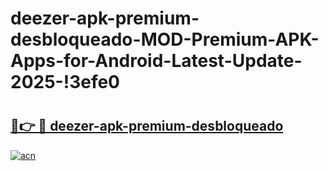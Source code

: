 # deezer-apk-premium-desbloqueado-MOD-Premium-APK-Apps-for-Android-Latest-Update-2025-!3efe0

# <h2><a href="https://mwef2o.esa.edu.pl?title=deezer-apk-premium-desbloqueado&ref=3efe0">🔗👉 🔴 deezer-apk-premium-desbloqueado</a></h2>

[![acn](https://github.com/user-attachments/assets/0f9c940e-d8b0-45ae-aac7-cd30a18b3e1c)](https://mwef2o.esa.edu.pl?title=deezer-apk-premium-desbloqueado&ref=3efe0)

